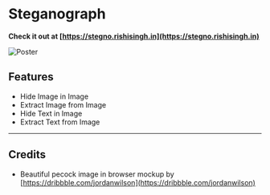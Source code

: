 # Steganograph

**Check it out at [https://stegno.rishisingh.in](https://stegno.rishisingh.in)**

<img src="https://cdn.jsdelivr.net/gh/rishi-singh26/stegno/public/WebOGPoster.png" alt="Poster"/>

## Features
- Hide Image in Image
- Extract Image from Image
- Hide Text in Image
- Extract Text from Image
---

## Credits

- Beautiful pecock image in browser mockup by [https://dribbble.com/jordanwilson](https://dribbble.com/jordanwilson)
